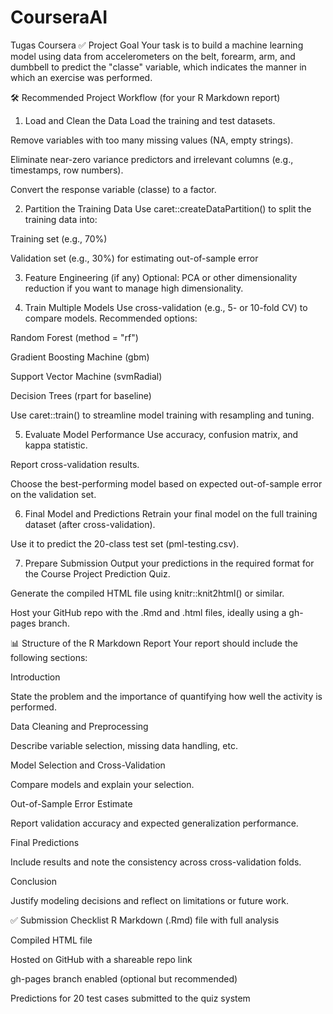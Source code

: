 # CourseraAI
Tugas Coursera
✅ Project Goal
Your task is to build a machine learning model using data from accelerometers on the belt, forearm, arm, and dumbbell to predict the "classe" variable, which indicates the manner in which an exercise was performed.

🛠️ Recommended Project Workflow (for your R Markdown report)
1. Load and Clean the Data
Load the training and test datasets.

Remove variables with too many missing values (NA, empty strings).

Eliminate near-zero variance predictors and irrelevant columns (e.g., timestamps, row numbers).

Convert the response variable (classe) to a factor.

2. Partition the Training Data
Use caret::createDataPartition() to split the training data into:

Training set (e.g., 70%)

Validation set (e.g., 30%) for estimating out-of-sample error

3. Feature Engineering (if any)
Optional: PCA or other dimensionality reduction if you want to manage high dimensionality.

4. Train Multiple Models
Use cross-validation (e.g., 5- or 10-fold CV) to compare models. Recommended options:

Random Forest (method = "rf")

Gradient Boosting Machine (gbm)

Support Vector Machine (svmRadial)

Decision Trees (rpart for baseline)

Use caret::train() to streamline model training with resampling and tuning.

5. Evaluate Model Performance
Use accuracy, confusion matrix, and kappa statistic.

Report cross-validation results.

Choose the best-performing model based on expected out-of-sample error on the validation set.

6. Final Model and Predictions
Retrain your final model on the full training dataset (after cross-validation).

Use it to predict the 20-class test set (pml-testing.csv).

7. Prepare Submission
Output your predictions in the required format for the Course Project Prediction Quiz.

Generate the compiled HTML file using knitr::knit2html() or similar.

Host your GitHub repo with the .Rmd and .html files, ideally using a gh-pages branch.

📊 Structure of the R Markdown Report
Your report should include the following sections:

Introduction

State the problem and the importance of quantifying how well the activity is performed.

Data Cleaning and Preprocessing

Describe variable selection, missing data handling, etc.

Model Selection and Cross-Validation

Compare models and explain your selection.

Out-of-Sample Error Estimate

Report validation accuracy and expected generalization performance.

Final Predictions

Include results and note the consistency across cross-validation folds.

Conclusion

Justify modeling decisions and reflect on limitations or future work.

✅ Submission Checklist
 R Markdown (.Rmd) file with full analysis

 Compiled HTML file

 Hosted on GitHub with a shareable repo link

 gh-pages branch enabled (optional but recommended)

 Predictions for 20 test cases submitted to the quiz system
